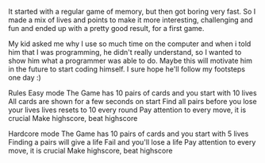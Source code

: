 It started with a regular game of memory, but then got boring very fast. So I made a mix of lives and points to make it more interesting, challenging and fun and ended up with a pretty good result, for a first game. 

My kid asked me why I use so much time on the computer and when i told him that I was programming, he didn't really understand, so I wanted to show him what a programmer was able to do. Maybe this will motivate him in the future to start coding himself. I sure hope he'll follow my footsteps one day :)

Rules
Easy mode
The Game has 10 pairs of cards and you start with 10 lives
All cards are shown for a few seconds on start
Find all pairs before you lose your lives
lives resets to 10 every round
Pay attention to every move, it is crucial
Make highscore, beat highscore

Hardcore mode
The Game has 10 pairs of cards and you start with 5 lives
Finding a pairs will give a life
Fail and you'll lose a life
Pay attention to every move, it is crucial
Make highscore, beat highscore
